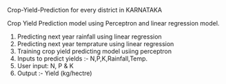 Crop-Yield-Prediction for every district in KARNATAKA

Crop Yield Prediction model using Perceptron and linear regression model.

1. Predicting next year rainfall using linear regression
2. Predicting next year temprature using linear regression
3. Training crop yield predicting model usiing perceptron
4. Inputs to predict yields :- N,P,K,Rainfall,Temp.
5. User input: N, P & K
6. Output :- Yield (kg/hectre)
